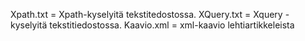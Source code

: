 Xpath.txt = Xpath-kyselyitä tekstitedostossa.    XQuery.txt = Xquery -kyselyitä tekstitiedostossa.
   Kaavio.xml = xml-kaavio lehtiartikkeleista 
